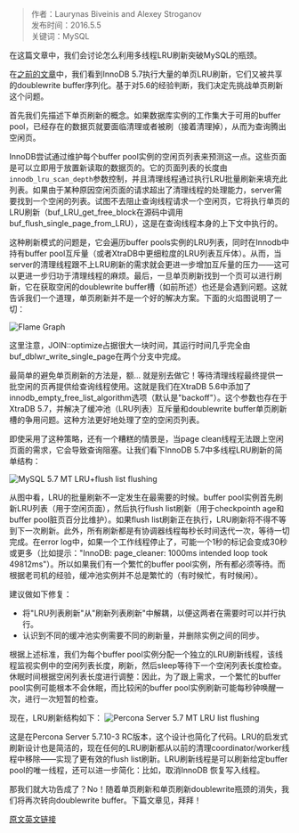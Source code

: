 > 作者：Laurynas Biveinis and Alexey Stroganov    
> 发布时间：2016.5.5    
> 关键词：MySQL   

在这篇文章中，我们会讨论怎么利用多线程LRU刷新突破MySQL的瓶颈。

在[之前的文章](https://www.percona.com/blog/?p=34372)中，我们看到InnoDB 5.7执行大量的单页LRU刷新，它们又被共享的doublewrite buffer序列化。基于对5.6的经验判断，我们决定先挑战单页刷新这个问题。

首先我们先描述下单页刷新的概念。如果数据库实例的工作集大于可用的buffer pool，已经存在的数据页就要面临清理或者被刷（接着清理掉），从而为查询腾出空闲页。

InnoDB尝试通过维护每个buffer pool实例的空闲页列表来预测这一点。这些页面是可以立即用于放置新读取的数据页的。它的页面列表的长度由`innodb_lru_scan_depth`参数控制，并且清理线程通过执行LRU批量刷新来填充此列表。如果由于某种原因空闲页面的请求超出了清理线程的处理能力，server需要找到一个空闲的列表。试图不去阻止查询线程请求一个空闲页，它将执行单页的LRU刷新（buf_LRU_get_free_block在源码中调用buf_flush_single_page_from_LRU），这是在查询线程本身的上下文中执行的。

这种刷新模式的问题是，它会遍历buffer pools实例的LRU列表，同时在Innodb中持有buffer pool互斥量（或者XtraDB中更细粒度的LRU列表互斥体）。从而，当server的清理线程跟不上LRU刷新的需求就会更进一步增加互斥量的压力——这可以更进一步归功于清理线程的麻烦。最后，一旦单页刷新找到一个页可以进行刷新，它在获取空闲的doublewrite buffer槽（如前所述）也还是会遇到问题。这就告诉我们一个道理，单页刷新并不是一个好的解决方案。下面的火焰图说明了一切：

![Flame Graph](https://www.percona.com/blog/wp-content/uploads/2016/03/512.io_.conc0_.svg)

这里注意，JOIN::optimize占据很大一块时间，其运行时间几乎完全由buf_dblwr_write_single_page在两个分支中完成。

最简单的避免单页刷新的方法是，额... 就是别去做它！等待清理线程最终提供一批空闲的页再提供给查询线程使用。这就是我们在XtraDB 5.6中添加了innodb_empty_free_list_algorithm选项（默认是"backoff"）。这个参数也存在于XtraDB 5.7，并解决了缓冲池（LRU列表）互斥量和doublewrite buffer单页刷新槽的争用问题。这种方法更好地处理了空的空闲页列表。

即使采用了这种策略，还有一个糟糕的情景是，当page clean线程无法跟上空闲页面的需求，它会导致查询阻塞。让我们看下InnoDB 5.7中多线程LRU刷新的简单结构：

![MySQL 5.7 MT LRU+flush list flushing](https://www.percona.com/blog/wp-content/uploads/2016/03/MySQL-MT-flushing-cropped.png)

从图中看，LRU的批量刷新不一定发生在最需要的时候。buffer pool实例首先刷新LRU列表（用于空闲页面），然后执行flush list刷新（用于checkpointh age和buffer pool脏页百分比维护）。如果flush list刷新正在执行，LRU刷新将不得不等到下一次刷新。此外，所有刷新都是有协调器线程每秒长时间迭代一次，等待一切完成。在error log中，如果一个工作线程停止了，可能一个1秒的标记会变成30秒或更多（比如提示："InnoDB: page_cleaner: 1000ms intended loop took 49812ms"）。所以如果我们有一个繁忙的buffer pool实例，所有都必须等待。而根据老司机的经验，缓冲池实例并不总是繁忙的（有时候忙，有时候闲）。

建议做如下修复：
* 将"LRU列表刷新"从"刷新列表刷新"中解耦，以便这两者在需要时可以并行执行。
* 认识到不同的缓冲池实例需要不同的刷新量，并删除实例之间的同步。

根据上述标准，我们为每个buffer pool实例分配一个独立的LRU刷新线程，该线程监视实例中的空闲列表长度，刷新，然后sleep等待下一个空闲列表长度检查。休眠时间根据空闲列表长度进行调整：因此，为了跟上需求，一个繁忙的buffer pool实例可能根本不会休眠，而比较闲的buffer pool实例刷新可能每秒钟唤醒一次，进行一次短暂的检查。

现在，LRU刷新结构如下：
![Percona Server 5.7 MT LRU list flushing](https://www.percona.com/blog/wp-content/uploads/2016/03/Untitled-drawing-12.png)

这是在Percona Server 5.7.10-3 RC版本，这个设计也简化了代码。LRU的启发式刷新设计也是简洁的，现在任何的LRU刷新都从以前的清理coordinator/worker线程中移除——实现了更有效的flush list刷新。LRU刷新线程是可以刷新给定buffer pool的唯一线程，还可以进一步简化：比如，取消InnoDB 恢复写入线程。

那我们就大功告成了？No！随着单页刷新和单页刷新doublewrite瓶颈的消失，我们将再次转向doublewrite buffer。下篇文章见，拜拜！

[原文英文链接](https://www.percona.com/blog/2016/05/05/percona-server-5-7-multi-threaded-lru-flushing/)  
